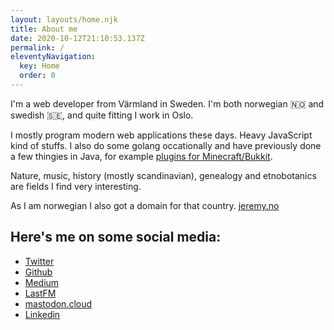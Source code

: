 ```yaml
---
layout: layouts/home.njk
title: About me
date: 2020-10-12T21:10:53.137Z
permalink: /
eleventyNavigation:
  key: Home
  order: 0
---
```

I'm a web developer from Värmland in Sweden. I'm both norwegian 🇳🇴 and swedish 🇸🇪, and quite fitting I work in Oslo.

I mostly program modern web applications these days. Heavy JavaScript kind of stuffs. I also do some golang occationally and have previously done a few thingies in Java, for example [plugins for Minecraft/Bukkit](https://minecraft.jeremy.se/).

Nature, music, history (mostly scandinavian), genealogy and etnobotanics are fields I find very interesting.

As I am norwegian I also got a domain for that country. [jeremy.no](https://jeremy.no/)

## Here's me on some social media:

* [Twitter](https://twitter.com/enjikaka)
* [Github](https://github.com/enjikaka)
* [Medium](https://medium.com/@enjikaka)
* [LastFM](https://www.last.fm/sv/user/enjikaka)
* [mastodon.cloud](https://mastodon.cloud/@karlsson)
* [Linkedin](https://www.linkedin.com/in/enjikaka)